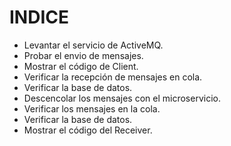 # INDICE

+ Levantar el servicio de ActiveMQ.
+ Probar el envio de mensajes.
+ Mostrar el código de Client.
+ Verificar la recepción de mensajes en cola.
+ Verificar la base de datos.
+ Descencolar los mensajes con el microservicio.
+ Verificar los mensajes en la cola.
+ Verificar la base de datos.
+ Mostrar el código del Receiver. 

